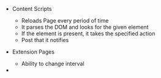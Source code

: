 - Content Scripts
    - Reloads Page every <interval> period of time
    - It parses the DOM and looks for the given element
    - If the element is present, it takes the specified action
    - Post that it notifies

- Extension Pages
    - Ability to change interval

- 